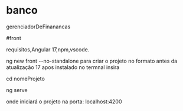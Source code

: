 # banco
gerenciadorDeFinanancas

#front

requisitos,Angular 17,npm,vscode.

ng new front --no-standalone
para criar o projeto no formato antes da atualização 17
apos instalado no termnal insira 

cd nomeProjeto

ng serve

onde iniciará o projeto na porta: localhost:4200


